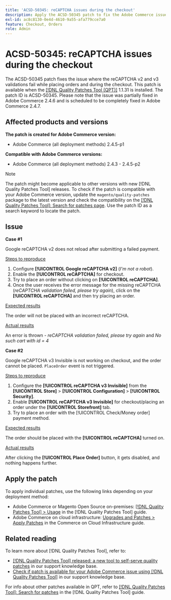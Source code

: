 ```yaml
---
title: 'ACSD-50345: reCAPTCHA issues during the checkout'
description: Apply the ACSD-50345 patch to fix the Adobe Commerce issue where the reCAPTCHA v2 and v3 validations are failed while placing orders and during the checkout.
exl-id: ac8c8130-0e4d-4610-9a55-afa779cce7a0
feature: Checkout, Orders
role: Admin
---
```

# ACSD-50345: reCAPTCHA issues during the checkout

The ACSD-50345 patch fixes the issue where the reCAPTCHA v2 and v3 validations fail while placing orders and during the checkout. This patch is available when the [[!DNL Quality Patches Tool (QPT)]](https://experienceleague.adobe.com/en/docs/commerce-knowledge-base/kb/announcements/commerce-announcements/magento-quality-patches-released-new-tool-to-self-serve-quality-patches) 1.1.31 is installed. The patch ID is ACSD-50345. Please note that the issue was partially fixed in Adobe Commerce 2.4.6 and is scheduled to be completely fixed in Adobe Commerce 2.4.7.

## Affected products and versions

**The patch is created for Adobe Commerce version:**

* Adobe Commerce (all deployment methods) 2.4.5-p1

**Compatible with Adobe Commerce versions:**

* Adobe Commerce (all deployment methods) 2.4.3 - 2.4.5-p2

>[!NOTE]
>
>The patch might become applicable to other versions with new [!DNL Quality Patches Tool] releases. To check if the patch is compatible with your Adobe Commerce version, update the `magento/quality-patches` package to the latest version and check the compatibility on the [[!DNL Quality Patches Tool]: Search for patches page](https://experienceleague.adobe.com/tools/commerce-quality-patches/index.html). Use the patch ID as a search keyword to locate the patch.

## Issue

**Case #1**

Google reCAPTCHA v2 does not reload after submitting a failed payment.

<u>Steps to reproduce</u>

1. Configure **[!UICONTROL Google reCAPTCHA v2]** (*I'm not a robot*).
1. Enable the **[!UICONTROL reCAPTCHA]** for checkout.
1. Try to place an order without clicking on **[!UICONTROL reCAPTCHA]**.
1. Once the user receives the error message for the missing reCAPTCHA (*reCAPTCHA validation failed, please try again*), click on the **[!UICONTROL reCAPTCHA]** and then try placing an order.

<u>Expected results</u>

The order will not be placed with an incorrect reCAPTCHA.

<u>Actual results</u>

An error is thrown - *reCAPTCHA validation failed, please try again* and *No such cart with id = 4*

**Case #2**

Google reCAPTCHA v3 Invisible is not working on checkout, and the order cannot be placed. `PlaceOrder` event is not triggered.

<u>Steps to reproduce</u>

1. Configure the **[!UICONTROL reCAPTCHA v3 Invisible]** from the **[!UICONTROL Store]** > **[!UICONTROL Configuration]** > **[!UICONTROL Security]**.
1. Enable **[!UICONTROL reCAPTCHA v3 Invisible]** for checkout/placing an order under the **[!UICONTROL Storefront]** tab.
1. Try to place an order with the [!UICONTROL Check/Money order] payment method.

<u>Expected results</u>

The order should be placed with the **[!UICONTROL reCAPTCHA]** turned on.

<u>Actual results</u>

After clicking the **[!UICONTROL Place Order]** button, it gets disabled, and nothing happens further.

## Apply the patch

To apply individual patches, use the following links depending on your deployment method:

* Adobe Commerce or Magento Open Source on-premises: [[!DNL Quality Patches Tool] > Usage](https://experienceleague.adobe.com/docs/commerce-operations/tools/quality-patches-tool/usage.html) in the [!DNL Quality Patches Tool] guide.
* Adobe Commerce on cloud infrastructure: [Upgrades and Patches > Apply Patches](https://experienceleague.adobe.com/docs/commerce-cloud-service/user-guide/develop/upgrade/apply-patches.html) in the Commerce on Cloud Infrastructure guide.

## Related reading

To learn more about [!DNL Quality Patches Tool], refer to:

* [[!DNL Quality Patches Tool] released: a new tool to self-serve quality patches](https://experienceleague.adobe.com/en/docs/commerce-knowledge-base/kb/announcements/commerce-announcements/magento-quality-patches-released-new-tool-to-self-serve-quality-patches) in our support knowledge base.
* [Check if patch is available for your Adobe Commerce issue using [!DNL Quality Patches Tool]](/help/tools/quality-patches-tool/patches-available-in-qpt/check-patch-for-magento-issue-with-magento-quality-patches.md) in our support knowledge base.

For info about other patches available in QPT, refer to [[!DNL Quality Patches Tool]: Search for patches](https://experienceleague.adobe.com/tools/commerce-quality-patches/index.html) in the [!DNL Quality Patches Tool] guide.
